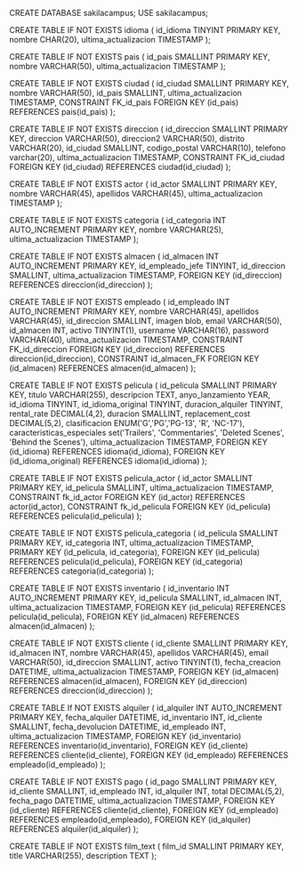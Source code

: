 CREATE DATABASE sakilacampus;
USE sakilacampus;

CREATE TABLE IF NOT EXISTS idioma (
    id_idioma TINYINT PRIMARY KEY,
    nombre CHAR(20),
    ultima_actualizacion TIMESTAMP
);

CREATE TABLE IF NOT EXISTS pais (
    id_pais SMALLINT PRIMARY KEY,
    nombre VARCHAR(50),
    ultima_actualizacion TIMESTAMP
);

CREATE TABLE IF NOT EXISTS ciudad (
    id_ciudad SMALLINT PRIMARY KEY,
    nombre VARCHAR(50),
    id_pais SMALLINT,
    ultima_actualizacion TIMESTAMP,
    CONSTRAINT FK_id_pais FOREIGN KEY (id_pais) REFERENCES pais(id_pais)
);

CREATE TABLE IF NOT EXISTS direccion (
    id_direccion SMALLINT PRIMARY KEY,
    direccion VARCHAR(50),
    direccion2 VARCHAR(50),
    distrito VARCHAR(20),
    id_ciudad SMALLINT,
    codigo_postal VARCHAR(10),
    telefono varchar(20),
    ultima_actualizacion TIMESTAMP,
    CONSTRAINT FK_id_ciudad FOREIGN KEY (id_ciudad) REFERENCES ciudad(id_ciudad)
);

CREATE TABLE IF NOT EXISTS actor (
    id_actor SMALLINT PRIMARY KEY,
    nombre VARCHAR(45),
    apellidos VARCHAR(45),
    ultima_actualizacion TIMESTAMP
);

CREATE TABLE IF NOT EXISTS categoria (
    id_categoria INT AUTO_INCREMENT PRIMARY KEY,
    nombre VARCHAR(25),
    ultima_actualizacion TIMESTAMP
);

CREATE TABLE IF NOT EXISTS almacen (
    id_almacen INT AUTO_INCREMENT PRIMARY KEY,
    id_empleado_jefe TINYINT,
    id_direccion SMALLINT,
    ultima_actualizacion TIMESTAMP,
    FOREIGN KEY (id_direccion) REFERENCES direccion(id_direccion)
);

CREATE TABLE IF NOT EXISTS empleado (
    id_empleado INT AUTO_INCREMENT PRIMARY KEY,
    nombre VARCHAR(45),
    apellidos VARCHAR(45),
    id_direccion SMALLINT,
    imagen blob,
    email VARCHAR(50),
    id_almacen INT,
    activo TINYINT(1),
    username VARCHAR(16),
    password VARCHAR(40),
    ultima_actualizacion TIMESTAMP,
    CONSTRAINT FK_id_direccion FOREIGN KEY (id_direccion) REFERENCES direccion(id_direccion),
    CONSTRAINT id_almacen_FK FOREIGN KEY (id_almacen) REFERENCES almacen(id_almacen)
);

CREATE TABLE IF NOT EXISTS pelicula (
    id_pelicula SMALLINT PRIMARY KEY,
    titulo VARCHAR(255),
    descripcion TEXT,
    anyo_lanzamiento YEAR,
    id_idioma TINYINT,
    id_idioma_original TINYINT,
    duracion_alquiler TINYINT,
    rental_rate DECIMAL(4,2),
    duracion SMALLINT,
    replacement_cost DECIMAL(5,2),
    clasificacion ENUM('G','PG','PG-13', 'R', 'NC-17'),
    caracteristicas_especiales set('Trailers', 'Commentaries', 'Deleted Scenes', 'Behind the Scenes'),
    ultima_actualizacion TIMESTAMP,
    FOREIGN KEY (id_idioma) REFERENCES idioma(id_idioma),
    FOREIGN KEY (id_idioma_original) REFERENCES idioma(id_idioma)
);

CREATE TABLE IF NOT EXISTS pelicula_actor (
    id_actor SMALLINT PRIMARY KEY,
    id_pelicula SMALLINT,
    ultima_actualizacion TIMESTAMP,
    CONSTRAINT fk_id_actor FOREIGN KEY (id_actor) REFERENCES actor(id_actor),
    CONSTRAINT fk_id_pelicula FOREIGN KEY (id_pelicula) REFERENCES pelicula(id_pelicula)
);

CREATE TABLE IF NOT EXISTS pelicula_categoria (
    id_pelicula SMALLINT PRIMARY KEY,
    id_categoria INT,
    ultima_actualizacion TIMESTAMP,
    PRIMARY KEY (id_pelicula, id_categoria),
    FOREIGN KEY (id_pelicula) REFERENCES pelicula(id_pelicula),
    FOREIGN KEY (id_categoria) REFERENCES categoria(id_categoria)
);

CREATE TABLE IF NOT EXISTS inventario (
    id_inventario INT AUTO_INCREMENT PRIMARY KEY,
    id_pelicula SMALLINT,
    id_almacen INT,
    ultima_actualizacion TIMESTAMP,
    FOREIGN KEY (id_pelicula) REFERENCES pelicula(id_pelicula),
    FOREIGN KEY (id_almacen) REFERENCES almacen(id_almacen)
);

CREATE TABLE IF NOT EXISTS cliente (
    id_cliente SMALLINT PRIMARY KEY,
    id_almacen INT,
    nombre VARCHAR(45),
    apellidos VARCHAR(45),
    email VARCHAR(50),
    id_direccion SMALLINT,
    activo TINYINT(1),
    fecha_creacion DATETIME,
    ultima_actualizacion TIMESTAMP,
    FOREIGN KEY (id_almacen) REFERENCES almacen(id_almacen),
    FOREIGN KEY (id_direccion) REFERENCES direccion(id_direccion)
);

CREATE TABLE If NOT EXISTS alquiler (
    id_alquiler INT AUTO_INCREMENT PRIMARY KEY,
    fecha_alquiler DATETIME,
    id_inventario INT,
    id_cliente SMALLINT,
    fecha_devolucion DATETIME,
    id_empleado INT,
    ultima_actualizacion TIMESTAMP,
    FOREIGN KEY (id_inventario) REFERENCES inventario(id_inventario),
    FOREIGN KEY (id_cliente) REFERENCES cliente(id_cliente),
    FOREIGN KEY (id_empleado) REFERENCES empleado(id_empleado)
);

CREATE TABLE IF NOT EXISTS pago (
    id_pago SMALLINT PRIMARY KEY,
    id_cliente SMALLINT,
    id_empleado INT,
    id_alquiler INT,
    total DECIMAL(5,2),
    fecha_pago DATETIME,
    ultima_actualizacion TIMESTAMP,
    FOREIGN KEY (id_cliente) REFERENCES cliente(id_cliente),
    FOREIGN KEY (id_empleado) REFERENCES empleado(id_empleado),
    FOREIGN KEY (id_alquiler) REFERENCES alquiler(id_alquiler)
);

CREATE TABLE IF NOT EXISTS film_text (
    film_id SMALLINT PRIMARY KEY,
    title VARCHAR(255),
    description TEXT
);
